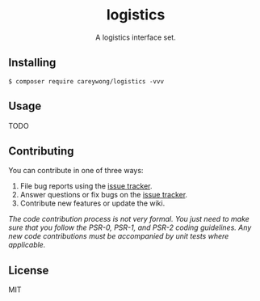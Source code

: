 <h1 align="center"> logistics </h1>

<p align="center"> A logistics interface set.</p>


## Installing

```shell
$ composer require careywong/logistics -vvv
```

## Usage

TODO

## Contributing

You can contribute in one of three ways:

1. File bug reports using the [issue tracker](https://github.com/careywong/logistics/issues).
2. Answer questions or fix bugs on the [issue tracker](https://github.com/careywong/logistics/issues).
3. Contribute new features or update the wiki.

_The code contribution process is not very formal. You just need to make sure that you follow the PSR-0, PSR-1, and PSR-2 coding guidelines. Any new code contributions must be accompanied by unit tests where applicable._

## License

MIT